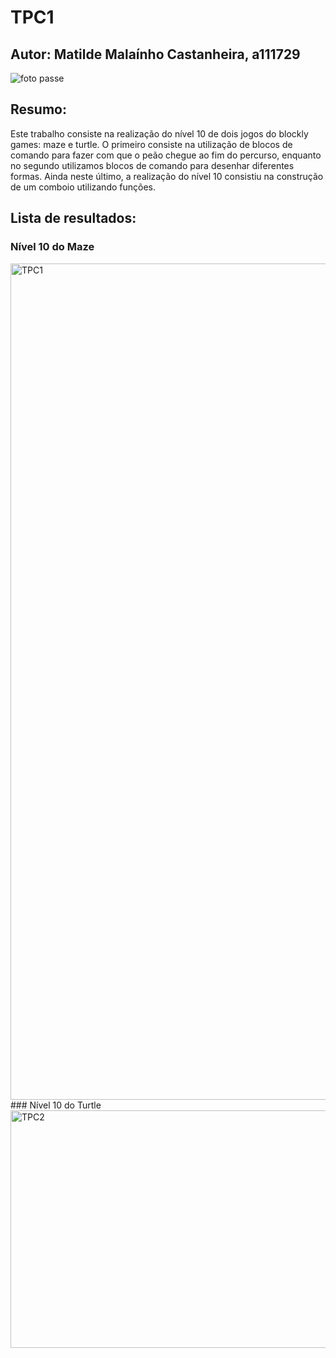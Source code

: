 # TPC1
## Autor: Matilde Malaínho Castanheira, a111729
![foto passe](https://github.com/user-attachments/assets/6c3d416d-458e-49a0-aa6e-ddacc1b76624)
## Resumo:
Este trabalho consiste na realização do nível 10 de dois jogos do blockly games: maze e turtle. O primeiro consiste na utilização de blocos de comando para fazer com que o peão chegue ao fim do percurso, enquanto no segundo utilizamos blocos de comando para desenhar diferentes formas. Ainda neste último, a realização do nível 10 consistiu na construção de um comboio utilizando funções.
## Lista de resultados:
### Nível 10 do Maze
<img width="2112" height="1338" alt="TPC1" src="https://github.com/user-attachments/assets/eaa58991-8bf3-41ed-bed7-2b296fc3b8d3" />
### Nível 10 do Turtle
<img width="624" height="380" alt="TPC2" src="https://github.com/user-attachments/assets/8dc936c0-ef6d-48a7-8574-e4256f23a40d" />
